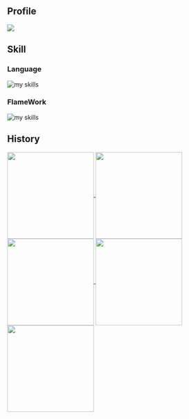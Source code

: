 ## Profile

[![](https://komarev.com/ghpvc/?username=matcha110&style=flat)](https://github.com/antonkomarev/github-profile-views-counter)

## Skill
### Language
<img alt="my skills" src="https://skillicons.dev/icons?theme=light&perline=8&i=python,php,rust,golang,js,ts" />

### FlameWork
<img alt="my skills" src="https://skillicons.dev/icons?theme=light&perline=8&i=laravel,vue,react,next" />

## History
<a href="https://github.com/matcha110/github-readme-stats">
  <img height=200 align="center" src="http://github-profile-summary-cards.vercel.app/api/cards/profile-details?username=matcha110&theme=cobalt"/>
</a>

<a href="https://github.com/matcha110/github-readme-stats">
  <img height=200 align="center" src="http://github-profile-summary-cards.vercel.app/api/cards/repos-per-language?username=matcha110&theme=cobalt" />
</a>

<a href="https://github.com/matcha110/github-readme-stats">
  <img height=200 align="center" src="http://github-profile-summary-cards.vercel.app/api/cards/most-commit-language?username=matcha110&theme=cobalt" />
</a>

<a href="https://github.com/matcha110/github-readme-stats">
  <img height=200 align="center" src="http://github-profile-summary-cards.vercel.app/api/cards/stats?username=matcha110&theme=cobalt" />
</a>

<a href="https://github.com/matcha110/github-readme-stats">
  <img height=200 align="center" src="http://github-profile-summary-cards.vercel.app/api/cards/productive-time?username=matcha110&theme=cobalt&utcOffset=8" />
</a>

